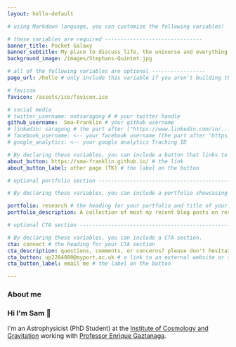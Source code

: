 ```yaml
---
layout: hello-default

# using Markdown language, you can customize the following variables!

# these variables are required -------------------------------
banner_title: Pocket Galaxy
banner_subtitle: My place to discuss life, the universe and everything
background_image: /images/Stephans-Quintet.jpg

# all of the following variables are optional -----------------
page_url: /hello # only include this variable if you aren't building the page to your primary domain 

# favicon
favicon: /assets/ico/favicon.ico

# social media
# twitter_username: notsaragong # # your twitter handle
github_username:  Sma-Franklin # your github username
# linkedin: saragong # the part after ("https://www.linkedin.com/in/...")
# facebook_username: <-- your facebook username (the part after "https://www.facebook.com/...")
# google_analytics: <-- your google analytics Tracking ID

# By declaring these variables, you can include a button that links to an external website or to media.
about_button: https://sma-franklin.github.io/ # the link
about_button_label: other page (TK) # the label on the button

# optional portfolio section ------------------------------------------

# By declaring these variables, you can include a portfolio showcasing your work and organize your portfolio's items into a custom layout, all without adding any CSS. In addition, you must 1) create an HTML file in the_includes folder for each project with the text you'd like to display, and 2) create a YAML file in the _data folder describing the order in which each project should be shown and categorized. See `/includes/example.html` and `/_data/work.yml` for examples.

portfolio: research # the heading for your portfolio and title of your YAML file
portfolio_description: A collection of most my recent blog posts on research I'm interested in. # a description to be desplayed below the heading and above the content

# optional CTA section --------------------------------------------------

# By declaring these variables, you can include a CTA section.
cta: connect # the heading for your CTA section
cta_description: questions, comments, or concerns? please don't hesitate to reach out. # a description to be desplayed below the heading and above the content
cta_button: up2284080@myport.ac.uk # a link to an external website or to media
cta_button_label: email me # the label on the button

---			
```

[//]: # (write a bit about yourself here)
### About me 

### Hi I'm **Sam** 👋
  
I'm an Astrophysicist (PhD Student) at the [Institute of Cosmology and Gravitation](https://researchportal.port.ac.uk/en/organisations/institute-of-cosmology-gravitation) working with [Professor Enrique Gaztanaga](https://www.port.ac.uk/about-us/structure-and-governance/our-people/our-staff/enrique-gaztanaga). 
